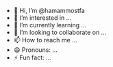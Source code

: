 - 👋 Hi, I’m @hamammostfa
- 👀 I’m interested in ...
- 🌱 I’m currently learning ...
- 💞️ I’m looking to collaborate on ...
- 📫 How to reach me ...
- 😄 Pronouns: ...
- ⚡ Fun fact: ...

<!---
hamammostfa/hamammostfa is a ✨ special ✨ repository because its `README.md` (this file) appears on your GitHub profile.
You can click the Preview link to take a look at your changes.
--->
